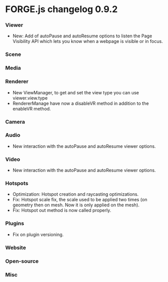 # FORGE.js changelog 0.9.2

### Viewer

- New: Add of autoPause and autoResume options to listen the Page Visibility API which lets you know when a webpage is visible or in focus.

### Scene


### Media


### Renderer

- New ViewManager, to get and set the view type you can use viewer.view.type
- RendererManage have now a disableVR method in addition to the enableVR method.

### Camera


### Audio

- New interaction with the autoPause and autoResume viewer options.

### Video

- New interaction with the autoPause and autoResume viewer options.

### Hotspots

- Optimization: Hotspot creation and raycasting optimizations.
- Fix: Hotspot scale fix, the scale used to be applied two times (on geometry then on mesh. Now it is only applied on the mesh).
- Fix: Hotspot out method is now called properly.

### Plugins

- Fix on plugin versioning.

### Website


### Open-source


### Misc

